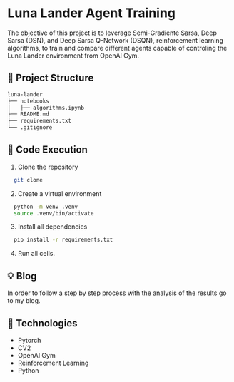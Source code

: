 
# Luna Lander Agent Training

The objective of this project is to leverage Semi-Gradiente Sarsa, Deep Sarsa (DSN), and Deep Sarsa Q-Network (DSQN), reinforcement learning algorithms, to train and compare different agents capable of controling the Luna Lander environment from OpenAI Gym. 

## :file_folder: Project Structure

```bash
luna-lander
├── notebooks
│   ├── algorithms.ipynb
├── README.md
├── requirements.txt
└── .gitignore

```

## :rocket: Code Execution

1. Clone the repository
```bash
  git clone 
```
2. Create a virtual environment
```bash
  python -m venv .venv
  source .venv/bin/activate
```
3. Install all dependencies
```bash
  pip install -r requirements.txt
```
4. Run all cells.

## :bulb: Blog
In order to follow a step by step process with the analysis of the results go to my blog. 

## :wrench: Technologies
- Pytorch
- CV2
- OpenAI Gym
- Reinforcement Learning
- Python
